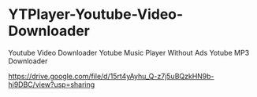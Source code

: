 # YTPlayer-Youtube-Video-Downloader
Youtube Video Downloader
Yotube Music Player Without Ads
Yotube MP3 Downloader 



https://drive.google.com/file/d/15rt4yAyhu_Q-z7j5uBQzkHN9b-hj9DBC/view?usp=sharing
